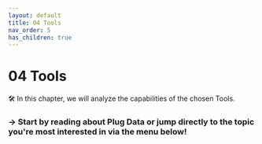 ```yaml
---
layout: default
title: 04 Tools
nav_order: 5
has_children: true
---
```


# 04 Tools

🛠️ In this chapter, we will analyze the capabilities of the chosen Tools. 

### → Start by reading about Plug Data or jump directly to the topic you're most interested in via the menu below!
